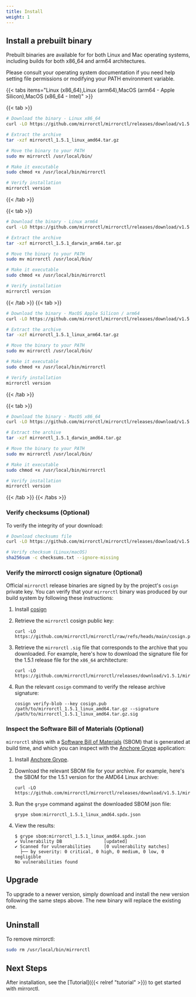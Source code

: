 ```yaml
---
title: Install
weight: 1
---
```


## Install a prebuilt binary

Prebuilt binaries are available for for both Linux and Mac operating systems, including builds for
both x86_64 and arm64 architectures. 

Please consult your operating system documentation if you need help setting file permissions or
modifying your PATH environment variable.

{{< tabs items="Linux (x86_64),Linux (arm64),MacOS (arm64 - Apple Silicon),MacOS (x86_64 - Intel)" >}}

{{< tab >}}

```bash
# Download the binary - Linux x86_64
curl -LO https://github.com/mirrorctl/mirrorctl/releases/download/v1.5.1/mirrorctl_1.5.1_linux_amd64.tar.gz

# Extract the archive
tar -xzf mirrorctl_1.5.1_linux_amd64.tar.gz

# Move the binary to your PATH
sudo mv mirrorctl /usr/local/bin/

# Make it executable
sudo chmod +x /usr/local/bin/mirrorctl

# Verify installation
mirrorctl version
```

{{< /tab >}}

{{< tab >}}

```bash
# Download the binary - Linux arm64
curl -LO https://github.com/mirrorctl/mirrorctl/releases/download/v1.5.1/mirrorctl_1.5.1_darwin_arm64.tar.gz

# Extract the archive
tar -xzf mirrorctl_1.5.1_darwin_arm64.tar.gz

# Move the binary to your PATH
sudo mv mirrorctl /usr/local/bin/

# Make it executable
sudo chmod +x /usr/local/bin/mirrorctl

# Verify installation
mirrorctl version
```

{{< /tab >}}
{{< tab >}}
```bash
# Download the binary - MacOS Apple Silicon / arm64
curl -LO https://github.com/mirrorctl/mirrorctl/releases/download/v1.5.1/mirrorctl_1.5.1_linux_arm64.tar.gz

# Extract the archive
tar -xzf mirrorctl_1.5.1_linux_arm64.tar.gz

# Move the binary to your PATH
sudo mv mirrorctl /usr/local/bin/

# Make it executable
sudo chmod +x /usr/local/bin/mirrorctl

# Verify installation
mirrorctl version
```
{{< /tab >}}

{{< tab >}}

```bash
# Download the binary - MacOS x86_64
curl -LO https://github.com/mirrorctl/mirrorctl/releases/download/v1.5.1/mirrorctl_1.5.1_darwin_amd64.tar.gz

# Extract the archive
tar -xzf mirrorctl_1.5.1_darwin_amd64.tar.gz

# Move the binary to your PATH
sudo mv mirrorctl /usr/local/bin/

# Make it executable
sudo chmod +x /usr/local/bin/mirrorctl

# Verify installation
mirrorctl version
```

{{< /tab >}}
{{< /tabs >}}

### Verify checksums (Optional)

To verify the integrity of your download:

```bash
# Download checksums file
curl -LO https://github.com/mirrorctl/mirrorctl/releases/download/v1.5.1/checksums.txt

# Verify checksum (Linux/macOS)
sha256sum -c checksums.txt --ignore-missing
```

### Verify the mirrorctl cosign signature (Optional)

Official `mirrorctl` release binaries are signed by by the project's `cosign` private key. You can
verify that your `mirrorctl` binary was produced by our build system by following these
instructions:

1. Install [cosign](https://docs.sigstore.dev/cosign/system_config/installation/)
1. Retrieve the `mirrorctl` cosign public key:

   ```
   curl -LO https://github.com/mirrorctl/mirrorctl/raw/refs/heads/main/cosign.pub
   ```

1. Retrieve the `mirrorctl` `.sig` file that corresponds to the archive that you downloaded. For
   example, here's how to download the signature file for the 1.5.1 release file for the `x86_64`
   architecture:

   ```
   curl -LO https://github.com/mirrorctl/mirrorctl/releases/download/v1.5.1/mirrorctl_1.5.1_linux_amd64.tar.gz.sig
   ```

1. Run the relevant `cosign` command to verify the release archive signature:

   ```
   cosign verify-blob --key cosign.pub /path/to/mirrorctl_1.5.1_linux_amd64.tar.gz --signature /path/to/mirrorctl_1.5.1_linux_amd64.tar.gz.sig
   ```

### Inspect the Software Bill of Materials (Optional)

`mirrorctl` ships with a [Software Bill of Materials](https://www.cisa.gov/sbom) (SBOM) that is
generated at build time, and which you can inspect with the
[Anchore Grype](https://anchore.com/opensource/) application:

1. Install [Anchore Grype](https://github.com/anchore/grype?tab=readme-ov-file#installation).
1. Download the relevant SBOM file for your archive. For example, here's the SBOM for the 1.5.1
   version for the AMD64 Linux archive:

   ```
   curl -LO https://github.com/mirrorctl/mirrorctl/releases/download/v1.5.1/mirrorctl_1.5.1_linux_amd64.spdx.json
   ```

1. Run the `grype` command against the downloaded SBOM json file:

   ```
   grype sbom:mirrorctl_1.5.1_linux_amd64.spdx.json
   ```
1. View the results:
   ```
   $ grype sbom:mirrorctl_1.5.1_linux_amd64.spdx.json
   ✔ Vulnerability DB                [updated]  
   ✔ Scanned for vulnerabilities     [0 vulnerability matches]  
     ├── by severity: 0 critical, 0 high, 0 medium, 0 low, 0 negligible
   No vulnerabilities found
   ```

## Upgrade

To upgrade to a newer version, simply download and install the new version following the same
steps above. The new binary will replace the existing one.

## Uninstall

To remove mirrorctl:

```bash
sudo rm /usr/local/bin/mirrorctl
```

## Next Steps

After installation, see the [Tutorial]({{< relref "tutorial" >}}) to get started with mirrorctl.
